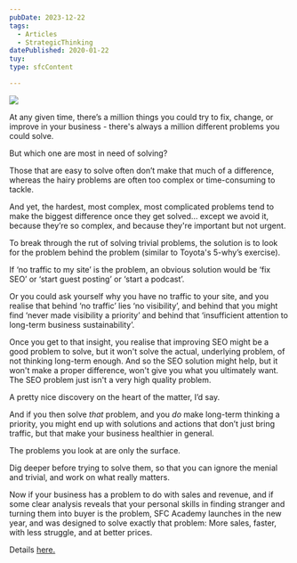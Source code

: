 ```yaml
---
pubDate: 2023-12-22
tags:
  - Articles
  - StrategicThinking
datePublished: 2020-01-22
tuy: 
type: sfcContent

---
```


![](Media/SalesFlowCoach_Strategiccally-choosing-which-problems-to-solve-MartinStellar.jpg)

At any given time, there’s a million things you could try to fix, change, or improve in your business - there's always a million different problems you could solve.

But which one are most in need of solving?

Those that are easy to solve often don’t make that much of a difference, whereas the hairy problems are often too complex or time-consuming to tackle.

And yet, the hardest, most complex, most complicated problems tend to make the biggest difference once they get solved… except we avoid it, because they’re so complex, and because they're important but not urgent. 

To break through the rut of solving trivial problems, the solution is to look for the problem behind the problem (similar to Toyota's 5-why’s exercise).

If ‘no traffic to my site’ is the problem, an obvious solution would be ‘fix SEO’ or ‘start guest posting’ or ‘start a podcast’. 

Or you could ask yourself why you have no traffic to your site, and you realise that behind ‘no traffic’ lies ‘no visibility’, and behind that you might find ‘never made visibility a priority’ and behind that ‘insufficient attention to long-term business sustainability’.

Once you get to that insight, you realise that improving SEO might be a good problem to solve, but it won't solve the actual, underlying problem, of not thinking long-term enough. And so the SEO solution might help, but it won't make a proper difference, won't give you what you ultimately want. The SEO problem just isn't a very high quality problem. 

A pretty nice discovery on the heart of the matter, I’d say.

And if you then solve *that* problem, and you *do* make long-term thinking a priority, you might end up with solutions and actions that don’t just bring traffic, but that make your business healthier in general.

The problems you look at are only the surface.

Dig deeper before trying to solve them, so that you can ignore the menial and trivial, and work on what really matters. 

Now if your business has a problem to do with sales and revenue, and if some clear analysis reveals that your personal skills in finding stranger and turning them into buyer is the problem, SFC Academy launches in the new year, and was designed to solve exactly that problem: More sales, faster, with less struggle, and at better prices. 

Details [here.](https://salesflowcoach.app/academy)

